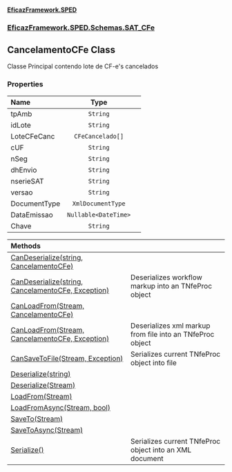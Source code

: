 #### [EficazFramework.SPED](EficazFrameworkSPED.md 'EficazFramework SPED')
### [EficazFramework.SPED.Schemas.SAT_CFe](EficazFramework.SPED.Schemas.SAT_CFe.md 'EficazFramework.SPED.Schemas.SAT_CFe')

## CancelamentoCFe Class

Classe Principal contendo lote de CF-e's cancelados
### Properties

| Name | Type | |
| :--- | :---: | :--- |
| tpAmb | `String` |  |
| idLote | `String` |  |
| LoteCFeCanc | `CFeCancelado[]` |  |
| cUF | `String` |  |
| nSeg | `String` |  |
| dhEnvio | `String` |  |
| nserieSAT | `String` |  |
| versao | `String` |  |
| DocumentType | `XmlDocumentType` |  |
| DataEmissao | `Nullable<DateTime>` |  |
| Chave | `String` |  |

| Methods | |
| :--- | :--- |
| [CanDeserialize(string, CancelamentoCFe)](EficazFramework.SPED.Schemas.SAT_CFe/CancelamentoCFe/CanDeserialize(string,CancelamentoCFe).md 'EficazFramework.SPED.Schemas.SAT_CFe.CancelamentoCFe.CanDeserialize(string, EficazFramework.SPED.Schemas.SAT_CFe.CancelamentoCFe)') | |
| [CanDeserialize(string, CancelamentoCFe, Exception)](EficazFramework.SPED.Schemas.SAT_CFe/CancelamentoCFe/CanDeserialize(string,CancelamentoCFe,Exception).md 'EficazFramework.SPED.Schemas.SAT_CFe.CancelamentoCFe.CanDeserialize(string, EficazFramework.SPED.Schemas.SAT_CFe.CancelamentoCFe, System.Exception)') | Deserializes workflow markup into an TNfeProc object |
| [CanLoadFrom(Stream, CancelamentoCFe)](EficazFramework.SPED.Schemas.SAT_CFe/CancelamentoCFe/CanLoadFrom(Stream,CancelamentoCFe).md 'EficazFramework.SPED.Schemas.SAT_CFe.CancelamentoCFe.CanLoadFrom(System.IO.Stream, EficazFramework.SPED.Schemas.SAT_CFe.CancelamentoCFe)') | |
| [CanLoadFrom(Stream, CancelamentoCFe, Exception)](EficazFramework.SPED.Schemas.SAT_CFe/CancelamentoCFe/CanLoadFrom(Stream,CancelamentoCFe,Exception).md 'EficazFramework.SPED.Schemas.SAT_CFe.CancelamentoCFe.CanLoadFrom(System.IO.Stream, EficazFramework.SPED.Schemas.SAT_CFe.CancelamentoCFe, System.Exception)') | Deserializes xml markup from file into an TNfeProc object |
| [CanSaveToFile(Stream, Exception)](EficazFramework.SPED.Schemas.SAT_CFe/CancelamentoCFe/CanSaveToFile(Stream,Exception).md 'EficazFramework.SPED.Schemas.SAT_CFe.CancelamentoCFe.CanSaveToFile(System.IO.Stream, System.Exception)') | Serializes current TNfeProc object into file |
| [Deserialize(string)](EficazFramework.SPED.Schemas.SAT_CFe/CancelamentoCFe/Deserialize(string).md 'EficazFramework.SPED.Schemas.SAT_CFe.CancelamentoCFe.Deserialize(string)') | |
| [Deserialize(Stream)](EficazFramework.SPED.Schemas.SAT_CFe/CancelamentoCFe/Deserialize(Stream).md 'EficazFramework.SPED.Schemas.SAT_CFe.CancelamentoCFe.Deserialize(System.IO.Stream)') | |
| [LoadFrom(Stream)](EficazFramework.SPED.Schemas.SAT_CFe/CancelamentoCFe/LoadFrom(Stream).md 'EficazFramework.SPED.Schemas.SAT_CFe.CancelamentoCFe.LoadFrom(System.IO.Stream)') | |
| [LoadFromAsync(Stream, bool)](EficazFramework.SPED.Schemas.SAT_CFe/CancelamentoCFe/LoadFromAsync(Stream,bool).md 'EficazFramework.SPED.Schemas.SAT_CFe.CancelamentoCFe.LoadFromAsync(System.IO.Stream, bool)') | |
| [SaveTo(Stream)](EficazFramework.SPED.Schemas.SAT_CFe/CancelamentoCFe/SaveTo(Stream).md 'EficazFramework.SPED.Schemas.SAT_CFe.CancelamentoCFe.SaveTo(System.IO.Stream)') | |
| [SaveToAsync(Stream)](EficazFramework.SPED.Schemas.SAT_CFe/CancelamentoCFe/SaveToAsync(Stream).md 'EficazFramework.SPED.Schemas.SAT_CFe.CancelamentoCFe.SaveToAsync(System.IO.Stream)') | |
| [Serialize()](EficazFramework.SPED.Schemas.SAT_CFe/CancelamentoCFe/Serialize().md 'EficazFramework.SPED.Schemas.SAT_CFe.CancelamentoCFe.Serialize()') | Serializes current TNfeProc object into an XML document |
